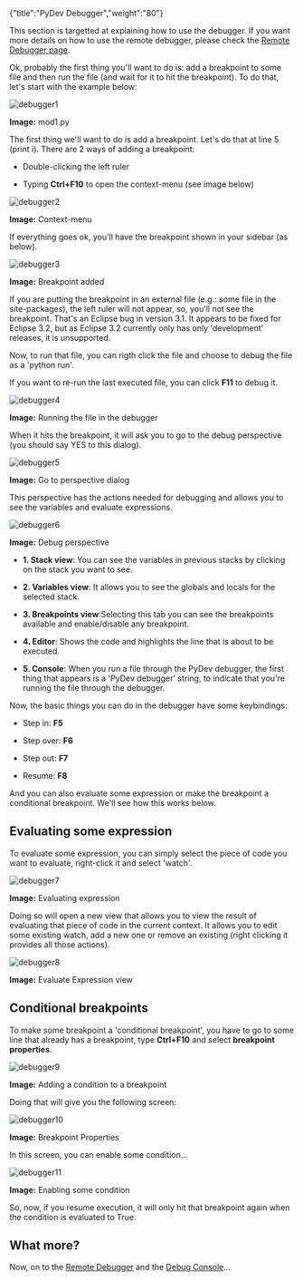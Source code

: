 {"title":"PyDev Debugger","weight":"80"} 

This section is targetted at explaining how to use the debugger. If you want more details on how to use the remote debugger, please check the [Remote Debugger page](/docs/appc/Axway_Appcelerator_Studio/Axway_Appcelerator_Studio_Guide/Web_Development/Python_Development/PyDev_Features/PyDev_Remote_Debugger/).

Ok, probably the first thing you'll want to do is: add a breakpoint to some file and then run the file (and wait for it to hit the breakpoint). To do that, let's start with the example below:

![debugger1](/Images/appc/pydev.org/images/debugger/debugger1.png)

**Image:** mod1.py

The first thing we'll want to do is add a breakpoint. Let's do that at line 5 (print i). There are 2 ways of adding a breakpoint:

*   Double-clicking the left ruler
    
*   Typing **Ctrl+F10** to open the context-menu (see image below)
    

![debugger2](/Images/appc/pydev.org/images/debugger/debugger2.png)

**Image:** Context-menu

If everything goes ok, you'll have the breakpoint shown in your sidebar (as below).

![debugger3](/Images/appc/pydev.org/images/debugger/debugger3.png)

**Image:** Breakpoint added

If you are putting the breakpoint in an external file (e.g.: some file in the site-packages), the left ruler will not appear, so, you'll not see the breakpoint. That's an Eclipse bug in version 3.1. It appears to be fixed for Eclipse 3.2, but as Eclipse 3.2 currently only has only 'development' releases, it is unsupported.

Now, to run that file, you can rigth click the file and choose to debug the file as a 'python run'.

If you want to re-run the last executed file, you can click **F11** to debug it.

![debugger4](/Images/appc/pydev.org/images/debugger/debugger4.png)

**Image:** Running the file in the debugger

When it hits the breakpoint, it will ask you to go to the debug perspective (you should say YES to this dialog).

![debugger5](/Images/appc/pydev.org/images/debugger/debugger5.png)

**Image:** Go to perspective dialog

This perspective has the actions needed for debugging and allows you to see the variables and evaluate expressions.

![debugger6](/Images/appc/pydev.org/images/debugger/debugger6.png)

**Image:** Debug perspective

*   **1\. Stack view**: You can see the variables in previous stacks by clicking on the stack you want to see.
    
*   **2\. Variables view**: It allows you to see the globals and locals for the selected stack.
    
*   **3\. Breakpoints view**:Selecting this tab you can see the breakpoints available and enable/disable any breakpoint.
    
*   **4\. Editor**: Shows the code and highlights the line that is about to be executed.
    
*   **5\. Console**: When you run a file through the PyDev debugger, the first thing that appears is a 'PyDev debugger' string, to indicate that you're running the file through the debugger.
    

Now, the basic things you can do in the debugger have some keybindings:

*   Step in: **F5**
    
*   Step over: **F6**
    
*   Step out: **F7**
    
*   Resume: **F8**
    

And you can also evaluate some expression or make the breakpoint a conditional breakpoint. We'll see how this works below.

## Evaluating some expression

To evaluate some expression, you can simply select the piece of code you want to evaluate, right-click it and select 'watch'.

![debugger7](/Images/appc/pydev.org/images/debugger/debugger7.png)

**Image:** Evaluating expression

Doing so will open a new view that allows you to view the result of evaluating that piece of code in the current context. It allows you to edit some existing watch, add a new one or remove an existing (right clicking it provides all those actions).

![debugger8](/Images/appc/pydev.org/images/debugger/debugger8.png)

**Image:** Evaluate Expression view

## Conditional breakpoints

To make some breakpoint a 'conditional breakpoint', you have to go to some line that already has a breakpoint, type **Ctrl+F10** and select **breakpoint properties**.

![debugger9](/Images/appc/pydev.org/images/debugger/debugger9.png)

**Image:** Adding a condition to a breakpoint

Doing that will give you the following screen:

![debugger10](/Images/appc/pydev.org/images/debugger/debugger10.png)

**Image:** Breakpoint Properties

In this screen, you can enable some condition...

![debugger11](/Images/appc/pydev.org/images/debugger/debugger11.png)

**Image:** Enabling some condition

So, now, if you resume execution, it will only hit that breakpoint again when the condition is evaluated to True.

## What more?

Now, on to the [Remote Debugger](/docs/appc/Axway_Appcelerator_Studio/Axway_Appcelerator_Studio_Guide/Web_Development/Python_Development/PyDev_Features/PyDev_Remote_Debugger/) and the [Debug Console](/docs/appc/Axway_Appcelerator_Studio/Axway_Appcelerator_Studio_Guide/Web_Development/Python_Development/PyDev_Features/PyDev_Debug_Console/)...